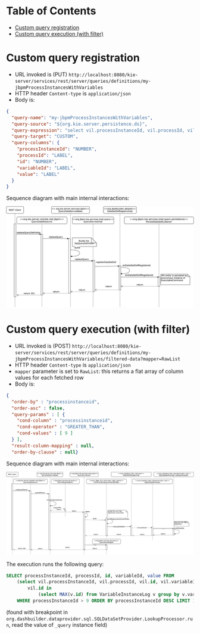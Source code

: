 # Table of Contents
* [Custom query registration](#custom-query-registration)
* [Custom query execution (with filter)](#custom-query-execution-with-filter)

# Custom query registration
* URL invoked is (PUT) `http://localhost:8080/kie-server/services/rest/server/queries/definitions/my-jbpmProcessInstancesWithVariables`
* HTTP header `Content-type` is `application/json`
* Body is:
```json
{
  "query-name": "my-jbpmProcessInstancesWithVariables",
  "query-source": "${org.kie.server.persistence.ds}",
  "query-expression": "select vil.processInstanceId, vil.processId, vil.id, vil.variableId, vil.value from VariableInstanceLog vil where vil.id in (select MAX(v.id) from VariableInstanceLog v group by v.variableId, v.processInstanceId)",
  "query-target": "CUSTOM",
  "query-columns": {
    "processInstanceId": "NUMBER",
    "processId": "LABEL",
    "id": "NUMBER",
    "variableId": "LABEL",
    "value": "LABEL"
  }
}
```

Sequence diagram with main internal interactions:

![Register Custom Query](./RegisterCustomQuery.png)

# Custom query execution (with filter)
* URL invoked is (POST) `http://localhost:8080/kie-server/services/rest/server/queries/definitions/my-jbpmProcessInstancesWithVariables/filtered-data?mapper=RawList`
* HTTP header `Content-type` is `application/json`
* `mapper` parameter is set to `RawList`: this returns a flat array of column values for each fetched row
* Body is:
```json
{
  "order-by" : "processinstanceid",
  "order-asc" : false,
  "query-params" : [ {
    "cond-column" : "processinstanceid",
    "cond-operator" : "GREATER_THAN",
    "cond-values" : [ 9 ]
  } ],
  "result-column-mapping" : null,
  "order-by-clause" : null}
```

Sequence diagram with main internal interactions:

![Run Filtered Custom Query](./RunFilteredCustomQuery.drawio.png)

The execution runs the following query:
```sql
SELECT processInstanceId, processId, id, variableId, value FROM 
    (select vil.processInstanceId, vil.processId, vil.id, vil.variableId, vil.value from VariableInstanceLog vil where
        vil.id in 
            (select MAX(v.id) from VariableInstanceLog v group by v.variableId, v.processInstanceId)) AS `dbSQL` 
    WHERE processInstanceId > 9 ORDER BY processInstanceId DESC LIMIT 10
```

(found with breakpoint in `org.dashbuilder.dataprovider.sql.SQLDataSetProvider.LookupProcessor.run`, read the value of
`_query` instance field)